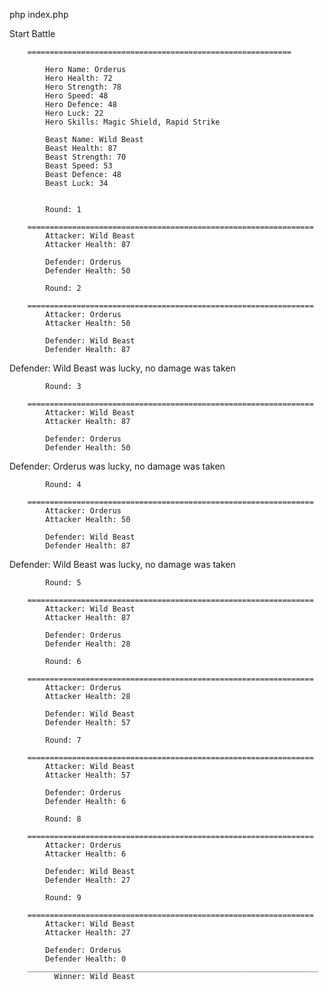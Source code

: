 php index.php

 Start Battle

        ===========================================================

            Hero Name: Orderus
            Hero Health: 72
            Hero Strength: 78
            Hero Speed: 48
            Hero Defence: 48
            Hero Luck: 22
            Hero Skills: Magic Shield, Rapid Strike

            Beast Name: Wild Beast
            Beast Health: 87
            Beast Strength: 70
            Beast Speed: 53
            Beast Defence: 48
            Beast Luck: 34


            Round: 1

        ================================================================
            Attacker: Wild Beast
            Attacker Health: 87

            Defender: Orderus
            Defender Health: 50

            Round: 2

        ================================================================
            Attacker: Orderus
            Attacker Health: 50

            Defender: Wild Beast
            Defender Health: 87

Defender: Wild Beast was lucky, no damage was taken

            Round: 3

        ================================================================
            Attacker: Wild Beast
            Attacker Health: 87

            Defender: Orderus
            Defender Health: 50

Defender: Orderus was lucky, no damage was taken

            Round: 4

        ================================================================
            Attacker: Orderus
            Attacker Health: 50

            Defender: Wild Beast
            Defender Health: 87

Defender: Wild Beast was lucky, no damage was taken

            Round: 5

        ================================================================
            Attacker: Wild Beast
            Attacker Health: 87

            Defender: Orderus
            Defender Health: 28

            Round: 6

        ================================================================
            Attacker: Orderus
            Attacker Health: 28

            Defender: Wild Beast
            Defender Health: 57

            Round: 7

        ================================================================
            Attacker: Wild Beast
            Attacker Health: 57

            Defender: Orderus
            Defender Health: 6

            Round: 8

        ================================================================
            Attacker: Orderus
            Attacker Health: 6

            Defender: Wild Beast
            Defender Health: 27

            Round: 9

        ================================================================
            Attacker: Wild Beast
            Attacker Health: 27

            Defender: Orderus
            Defender Health: 0
        _________________________________________________________________
              Winner: Wild Beast